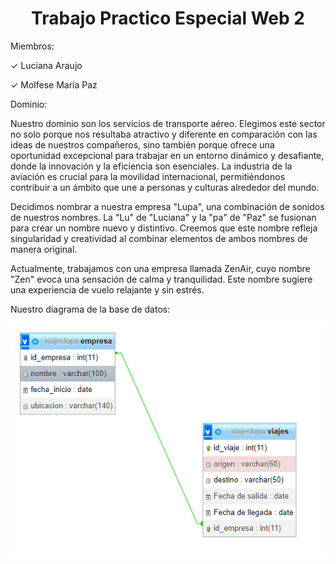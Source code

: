 <h1 align="center">Trabajo Practico Especial Web 2</h1>
Miembros:

✓ Luciana Araujo

✓ Molfese María Paz


Dominio:

Nuestro dominio son los servicios de transporte aéreo. Elegimos este sector no solo porque nos resultaba atractivo y diferente en comparación con las ideas de nuestros compañeros, sino también porque ofrece una oportunidad excepcional para trabajar en un entorno dinámico y desafiante, donde la innovación y la eficiencia son esenciales. La industria de la aviación es crucial para la movilidad internacional, permitiéndonos contribuir a un ámbito que une a personas y culturas alrededor del mundo.

Decidimos nombrar a nuestra empresa "Lupa", una combinación de sonidos de nuestros nombres. La "Lu" de "Luciana" y la "pa" de "Paz" se fusionan para crear un nombre nuevo y distintivo. Creemos que este nombre refleja singularidad y creatividad al combinar elementos de ambos nombres de manera original.

Actualmente, trabajamos con una empresa llamada ZenAir, cuyo nombre "Zen" evoca una sensación de calma y tranquilidad. Este nombre sugiere una experiencia de vuelo relajante y sin estrés.

Nuestro diagrama de la base de datos:

![Diagrama](/diagrama.png)


